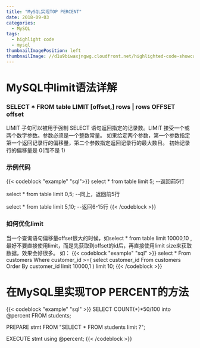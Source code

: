 ```yaml
---
title: "MySQL实现TOP PERCENT"
date: 2018-09-03
categories:
  - MySQL
tags:
  - highlight code
  - mysql
thumbnailImagePosition: left
thumbnailImage: //d1u9biwaxjngwg.cloudfront.net/highlighted-code-showcase/peak-140.jpg
---
```

# MySQL中limit语法详解
### SELECT * FROM table LIMIT [offset,] rows | rows OFFSET offset
LIMIT 子句可以被用于强制 SELECT 语句返回指定的记录数。LIMIT 接受一个或两个数字参数。参数必须是一个整数常量。
如果给定两个参数，第一个参数指定第一个返回记录行的偏移量，第二个参数指定返回记录行的最大数目。
初始记录行的偏移量是 0(而不是 1)
### 示例代码
{{< codeblock "example" "sql">}}
select * from table limit 5; --返回前5行

select * from table limit 0,5; --同上，返回前5行

select * from table limit 5,10; --返回6-15行
{{< /codeblock >}}
### 如何优化limit
当一个查询语句偏移量offset很大的时候，如select * from table limit 10000,10 , 最好不要直接使用limit，而是先获取到offset的id后，再直接使用limit size来获取数据，效果会好很多。
如：
{{< codeblock "example" "sql" >}}
select * From customers Where customer_id >=(
select customer_id From customers Order By customer_id limit 10000,1
) limit 10;
{{< /codeblock >}}
# 在MySQL里实现TOP PERCENT的方法

{{< codeblock "example" "sql" >}}
SELECT COUNT(*)*50/100 into @percent FROM students;

PREPARE stmt FROM "SELECT * FROM students limit ?";

EXECUTE stmt using @percent;
{{< /codeblock >}}
